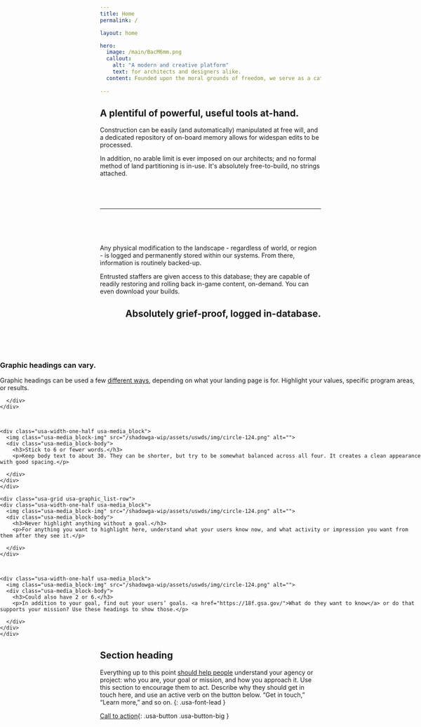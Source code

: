 ```yaml
---
title: Home
permalink: /

layout: home

hero:
  image: /main/BacM6mm.png
  callout:
    alt: "A modern and creative platform"
    text: for architects and designers alike.
  content: Founded upon the moral grounds of freedom, we serve as a catalyst for architecture; and allow our members to function with minimal governance.
  
---
```


<section class="usa-grid usa-section" style="padding: 0;">
  <div class="usa-width-one-third">
    <h2>A plentiful of powerful, useful tools at-hand.</h2>
  </div>
  <div class="usa-width-two-thirds">
    <p>Construction can be easily (and automatically) manipulated at free will, and a dedicated repository of on-board memory allows for widespan edits to be processed.</p>
    <p>In addition, no arable limit is ever imposed on our architects; and no formal method of land partitioning is in-use. It's absolutely free-to-build, no strings attached.</p>
  </div>
</section>

<hr style="margin-top: 4.5rem; margin-bottom: 5rem;">

<section class="usa-grid usa-section" style="padding: 0;">
  <div class="usa-width-two-thirds">
    <p>Any physical modification to the landscape - regardless of world, or region - is logged and permanently stored within our systems. From there, information is routinely backed-up.</p>
    <p>Entrusted staffers are given access to this database; they are capable of readily restoring and rolling back in-game content, on-demand. You can even download your builds.</p>
  </div>
  <div class="usa-width-one-third" style="text-align: right;">
    <h2>Absolutely grief-proof, logged in-database.</h2>
  </div>
</section>

<section class="usa-section usa-section-dark usa-graphic_list" style="margin-top: 4.5rem; position: relative; width: 100vw; left: calc(-50vw + 50%);">
    <div class="usa-grid usa-graphic_list-row">
    <div class="usa-width-one-half usa-media_block">
      <img class="usa-media_block-img" src="/shadowga-wip/assets/uswds/img/circle-124.png" alt="">
      <div class="usa-media_block-body">
        <h3>Graphic headings can vary.</h3>
        <p>Graphic headings can be used a few <a href="javascript:void(0);">different ways</a>, depending on what your landing page is for. Highlight your values, specific program areas, or results.</p>

      </div>
    </div>
    
  
    
    <div class="usa-width-one-half usa-media_block">
      <img class="usa-media_block-img" src="/shadowga-wip/assets/uswds/img/circle-124.png" alt="">
      <div class="usa-media_block-body">
        <h3>Stick to 6 or fewer words.</h3>
        <p>Keep body text to about 30. They can be shorter, but try to be somewhat balanced across all four. It creates a clean appearance with good spacing.</p>

      </div>
    </div>
    </div>
  
    <div class="usa-grid usa-graphic_list-row">
    <div class="usa-width-one-half usa-media_block">
      <img class="usa-media_block-img" src="/shadowga-wip/assets/uswds/img/circle-124.png" alt="">
      <div class="usa-media_block-body">
        <h3>Never highlight anything without a goal.</h3>
        <p>For anything you want to highlight here, understand what your users know now, and what activity or impression you want from them after they see it.</p>

      </div>
    </div>
    
  
    
    <div class="usa-width-one-half usa-media_block">
      <img class="usa-media_block-img" src="/shadowga-wip/assets/uswds/img/circle-124.png" alt="">
      <div class="usa-media_block-body">
        <h3>Could also have 2 or 6.</h3>
        <p>In addition to your goal, find out your users’ goals. <a href="https://18f.gsa.gov/">What do they want to know</a> or do that supports your mission? Use these headings to show those.</p>

      </div>
    </div>
    </div>
  
</section>

## Section heading

Everything up to this point [should help people](javascript:void(0);) understand your agency or project: who you are, your goal or mission, and how you approach it. Use this section to encourage them to act. Describe why they should get in touch here, and use an active verb on the button below. “Get in touch,” “Learn more,” and so on.
{: .usa-font-lead }

[Call to action](#){: .usa-button .usa-button-big }
